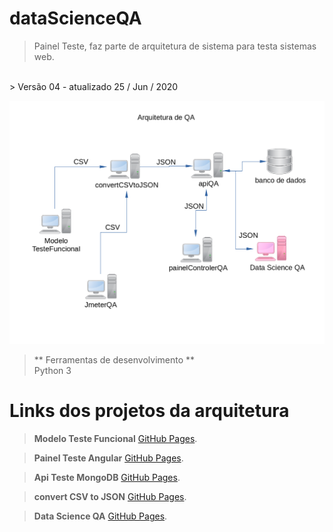 # dataScienceQA

> Painel Teste, faz parte de arquitetura de sistema para testa sistemas web.</br>
</br>
> Versão 04 - atualizado 25 / Jun / 2020

![Semantic description of image](./diagrama.png)</p>

> ** Ferramentas de desenvolvimento ** </br>
> Python 3

# Links dos projetos da arquitetura
> __Modelo Teste Funcional__
> [GitHub Pages](https://github.com/marcosregato/modeloTesteFuncional).</br>

> __Painel Teste Angular__
> [GitHub Pages](https://github.com/marcosregato/painelTesteAngular).</br>

> __Api Teste MongoDB__
> [GitHub Pages](https://github.com/marcosregato/apiTesteMongoDB).</br>

> __convert CSV to JSON__
> [GitHub Pages](https://github.com/marcosregato/convertCSVtoJSON).</br>

> __Data Science QA__
> [GitHub Pages](https://github.com/marcosregato/dataScienceQA).</br>
